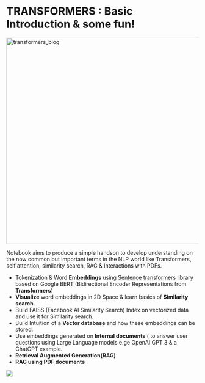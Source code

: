 

# **TRANSFORMERS** : Basic Introduction & some fun!
<img width="540" alt="transformers_blog" src="https://github.com/VNSHANPR/embedding_RAG/assets/41034062/08f005a8-e19c-45b2-a67d-40e7e773ed86">

Notebook aims to produce a simple handson to develop understanding on the now common but important terms in the NLP world like Transformers, self attention, similarity search, RAG & Interactions with PDFs. 

*   Tokenization & Word **Embeddings** using [Sentence transformers](https://https://www.sbert.net/) library based on Google BERT (Bidirectional Encoder Representations from **Transformers**)
*   **Visualize** word embeddings in 2D Space & learn basics of **Similarity search**.
*   Build FAISS (Facebook AI Similarity Search) Index on vectorized data and use it for Similarity search.
*   Build Intuition of a **Vector database** and how these embeddings can be stored.
*   Use embeddings generated on **Internal documents** ( to answer user questions using Large Language models e.ge OpenAI GPT 3 & a ChatGPT example.
*   **Retrieval Augmented Generation(RAG)**
*   **RAG using PDF documents** 


[<img src="https://github.com/VNSHANPR/embedding_RAG/assets/41034062/518a4779-7c1b-44b3-863f-b2042a5f0a99">](https://colab.research.google.com/github/VNSHANPR/embedding_RAG/blob/main/Transformers_Intro_embeddings_similarity_search_RAG.ipynb)




